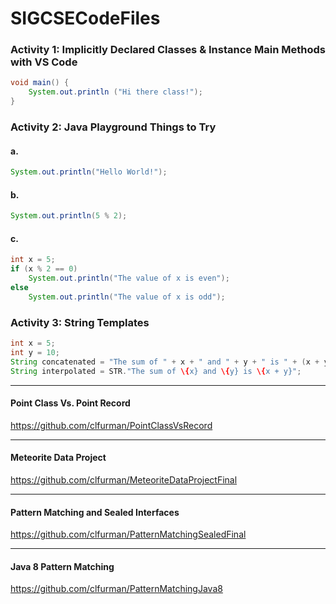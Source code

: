 # SIGCSECodeFiles

### Activity 1: Implicitly Declared Classes & Instance Main Methods with VS Code

```java
void main() {
    System.out.println ("Hi there class!");
}
```

### Activity 2: Java Playground Things to Try

#### a. 
```java
System.out.println("Hello World!");
```

#### b.
```java
System.out.println(5 % 2);
```

#### c.
```java
int x = 5;
if (x % 2 == 0)
    System.out.println("The value of x is even");
else
    System.out.println("The value of x is odd");
```

### Activity 3: String Templates

```java
int x = 5; 
int y = 10;
String concatenated = "The sum of " + x + " and " + y + " is " + (x + y); 
String interpolated = STR."The sum of \{x} and \{y} is \{x + y}";
```

---

#### Point Class Vs. Point Record

https://github.com/clfurman/PointClassVsRecord

---

#### Meteorite Data Project

https://github.com/clfurman/MeteoriteDataProjectFinal

---

#### Pattern Matching and Sealed Interfaces

https://github.com/clfurman/PatternMatchingSealedFinal

---

#### Java 8 Pattern Matching

https://github.com/clfurman/PatternMatchingJava8
